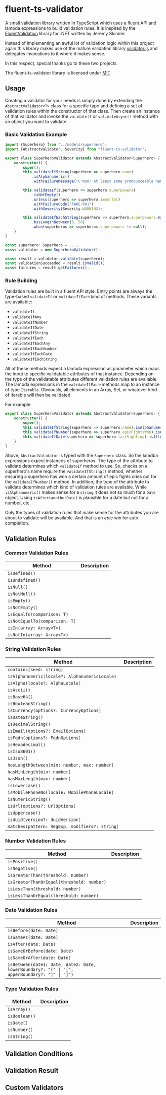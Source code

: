 # fluent-ts-validator

A small validation library written in TypeScript which uses a fluent API and lambda expressions to build validation rules. It is inspired by the [FluentValidation](https://github.com/JeremySkinner/FluentValidation) library for .NET written by Jeremy Skinner.

Instead of implementing an awful lot of validation logic within this project again this library 
makes use of the mature validation library [validator.js](https://github.com/chriso/validator.js)
 and delegates invocations to it where it makes sense.

In this respect, special thanks go to these two projects.

The fluent-ts-validator library is licensed under [MIT](https://opensource.org/licenses/MIT).


## Usage

Creating a validator for your needs is simply done by extending the `AbstractValidator<T>` 
class for a specific type and defining a set of validation rules within the constructor of that 
class. Then create an instance of that validator and invoke the `validate()` or `validateAsync()` 
method with an 
object you want to validate.  


### Basic Validation Example

```TypeScript
import {Superhero} from "../models/superhero";
import {AbstractValidator, Severity} from "fluent-ts-validator";

export class SuperheroValidator extends AbstractValidator<Superhero> {
    constructor() {
        super();
        this.validateIfString(superhero => superhero.name)
            .isAlphanumeric()
            .withFailureMessage("C'mon! At least some pronounceable name.");

        this.validateIf(superhero => superhero.superpowers)
            .isNotEmpty()
            .unless(superhero => superhero.immortal)
            .withFailureCode("FAKE-001")
            .withSeverity(Severity.WARNING);

        this.validateIfEachString(superhero => superhero.superpowers.map(power => power.description))
            .hasLengthBetween(5, 50)
            .when(superheros => superheros.superpowers != null);
    }
}

const superhero: Superhero = ...;
const validator = new SuperheroValidator();

const result = validator.validate(superhero);
const validationSucceeded = result.isValid();
const failures = result.getFailures();
```

### Rule Building
Validation rules are built in a fluent API style. Entry points are always the 
type-based `validateIf` or `validateIfEach` kind of methods. These variants are available:
- `validateIf`
- `validateIfAny`
- `validateIfNumber`
- `validateIfDate`
- `validateIfString`
- `validateIfEach`
- `validateIfEachAny`
- `validateIfEachNumber`
- `validateIfEachDate`
- `validateIfEachString`

All of these methods expect a lambda expression as parameter which maps the input to specific 
validatable attributes of that instance. Depending on the type of the validatable attributes
different validation rules are available. The lambda expressions in the `validateIfEach`-methods 
map to an instance of type `Iterable`. Obviously, all elements in an Array, Set, or whatever kind
 of Iterable will then be validated.

For example:

```typescript
export class SuperheroValidator extends AbstractValidator<Superhero> {
    constructor() {
        super();
        this.validateIfString(superhero => superhero.name).isAlphanumeric();
        this.validateIfNumber(superhero => superhero.epicFightsWon).isGreaterThanOrEqual(3);
        this.validateIfDate(superhero => superhero.lastSighting).isAfter(THEdate);
    }
}
```
Above, `AbstractValidator` is typed with the `Superhero` class. So
the lamdba expressions expect instances of superheros. The type of the attribute to validate 
determines which `validateIf` method to use. So, checks on a superhero's name require the 
`validateIfString()` method, whether ensuring a superhero has won a certain amount of epic 
fights cries out for the `validateIfNumber()` method. In addition, the type of the attribute to 
validate determines which kind of validation rules are available. While `isAlphanumeric()` makes 
sense for a `string` it does not so much for a `Date` object. Using `isAfter(anotherDate)` is
plausible for a date but not for a number, etc. 

Only the types of validation rules that make sense for the attributes you are about to validate 
will be available. And that is an _epic_ win for auto completion.


## Validation Rules

### Common Validation Rules

| Method | Description |
| ------ | ----------- |
| `isDefined()` |   |
| `isUndefined()` |   |
| `isNull()` |   |
| `isNotNull()` |   |
| `isEmpty()` |   |
| `isNotEmpty()` |   |
| `isEqualTo(comparison: T)` |   |
| `isNotEqualTo(comparison: T)` |   |
| `isIn(array: Array<T>)` |   |
| `isNotIn(array: Array<T>)` |   |



### String Validation Rules

| Method | Description |
| ------ | ----------- |
| `contains(seed: string)` |   |
| `isAlphanumeric(locale?: AlphanumericLocale)` |   |
| `isAlpha(locale?: AlphaLocale)` |   |
| `isAscii()` |   |
| `isBase64()` |   |
| `isBooleanString()` |   |
| `isCurrency(options?: CurrencyOptions)` |   |
| `isDateString()` |   |
| `isDecimalString()` |   |
| `isEmail(options?: EmailOptions)` |   |
| `isFqdn(options?: FqdnOptions)` |   |
| `isHexadecimal()` |   |
| `isIso8601()` |   |
| `isJson()` |   |
| `hasLengthBetween(min: number, max: number)` |   |
| `hasMinLength(min: number)` |   |
| `hasMaxLength(max: number)` |   |
| `isLowercase()` |   |
| `isMobilePhoneNo(locale: MobilePhoneLocale)` |   |
| `isNumericString()` |   |
| `isUrl(options?: UrlOptions)` |   |
| `isUppercase()` |   |
| `isUuid(version?: UuidVersion)` |   |
| `matches(pattern: RegExp, modifiers?: string)` |   |


### Number Validation Rules

| Method | Description |
| ------ | ----------- |
| `isPositive()` |   |
| `isNegative()` |   |
| `isGreaterThan(threshold: number)` |   |
| `isGreaterThanOrEqual(threshold: number)` |   |
| `isLessThan(threshold: number)` |   |
| `isLessThanOrEqual(threshold: number)` |   |

### Date Validation Rules

| Method | Description |
| ------ | ----------- |
| `isBefore(date: Date)` |   |
| `isSameAs(date: Date)` |   |
| `isAfter(date: Date)` |   |
| `isSameOrBefore(date: Date)` |   |
| `isSameOrAfter(date: Date)` |   |
| <code>isBetween(date1: Date, date2: Date, lowerBoundary?: "(" &#124; "[", upperBoundary?: ")" &#124; "]")</code> |   |


### Type Validation Rules

| Method | Description |
| ------ | ----------- |
| `isArray()` |   |
| `isBoolean()` |   |
| `isDate()` |   |
| `isNumber()` |   |
| `isString()` |   |


## Validation Conditions



## Validation Result



## Custom Validators



